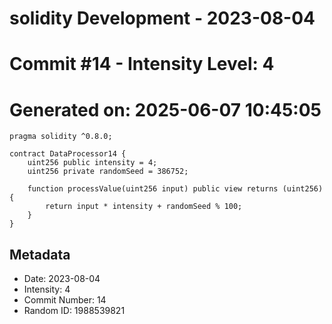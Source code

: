 ﻿# solidity Development - 2023-08-04
# Commit #14 - Intensity Level: 4
# Generated on: 2025-06-07 10:45:05
```solidity
pragma solidity ^0.8.0;

contract DataProcessor14 {
    uint256 public intensity = 4;
    uint256 private randomSeed = 386752;

    function processValue(uint256 input) public view returns (uint256) {
        return input * intensity + randomSeed % 100;
    }
}
```
## Metadata
- Date: 2023-08-04
- Intensity: 4
- Commit Number: 14
- Random ID: 1988539821
